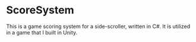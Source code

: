 # ScoreSystem

This is a game scoring system for a side-scroller, written in C#. It is utilized in a game that I built in Unity.
